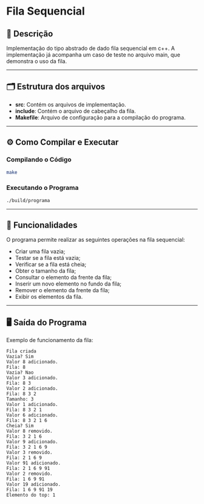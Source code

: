 # Fila Sequencial

## 📄 Descrição
Implementação do tipo abstrado de dado fila sequencial em c++. A implementação já acompanha um caso de teste no arquivo main, que demonstra o uso da fila.

---

## 🗂️ Estrutura dos arquivos
- **src**: Contém os arquivos de implementação.
- **include**: Contém o arquivo de cabeçalho da fila.
- **Makefile**: Arquivo de configuração para a compilação do programa.

---

## ⚙️ Como Compilar e Executar

### Compilando o Código

```bash
make
```

### Executando o Programa

```bash
./build/programa
```

---

## 🔧 Funcionalidades
O programa permite realizar as seguintes operações na fila sequencial:
- Criar uma fila vazia;
- Testar se a fila está vazia;
- Verificar se a fila está cheia;
- Obter o tamanho da fila;
- Consultar o elemento da frente da fila;
- Inserir um novo elemento no fundo da fila;
- Remover o elemento da frente da fila;
- Exibir os elementos da fila.

---

## 🖥️ Saída do Programa
Exemplo de funcionamento da fila:

```
Fila criada
Vazia? Sim
Valor 8 adicionado.
Fila: 8
Vazia? Nao
Valor 3 adicionado.
Fila: 8 3
Valor 2 adicionado.
Fila: 8 3 2
Tamanho: 3
Valor 1 adicionado.
Fila: 8 3 2 1
Valor 6 adicionado.
Fila: 8 3 2 1 6
Cheia? Sim
Valor 8 removido.
Fila: 3 2 1 6
Valor 9 adicionado.
Fila: 3 2 1 6 9
Valor 3 removido.
Fila: 2 1 6 9
Valor 91 adicionado.
Fila: 2 1 6 9 91
Valor 2 removido.
Fila: 1 6 9 91
Valor 19 adicionado.
Fila: 1 6 9 91 19
Elemento do top: 1

```
